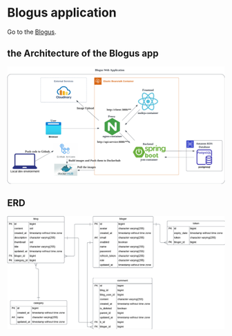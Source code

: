 # Blogus application
Go to the [Blogus](http://blogus-env.eba-m63ysmgj.ap-northeast-2.elasticbeanstalk.com/).

## the Architecture of the Blogus app
![Blogus architecture](./blogus-architecture.png)

## ERD
![Blogus ERD](./blogus-erd.png)
